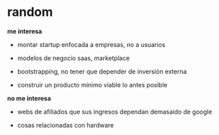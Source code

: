 # random

**me interesa**

- montar startup enfocada a empresas, no a usuarios

- modelos de negocio saas, marketplace

- bootstrapping, no tener que depender de inversión externa

- construir un producto mínimo viable lo antes posible

**no me interesa**

- webs de afiliados que sus ingresos dependan demasaido de google

- cosas relacionadas con hardware
